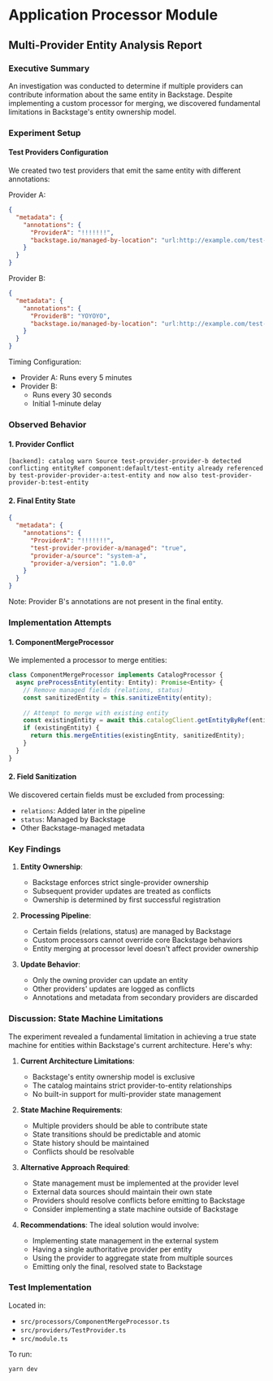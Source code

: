 # Application Processor Module

## Multi-Provider Entity Analysis Report

### Executive Summary
An investigation was conducted to determine if multiple providers can contribute information about the same entity in Backstage. Despite implementing a custom processor for merging, we discovered fundamental limitations in Backstage's entity ownership model.

### Experiment Setup

#### Test Providers Configuration

We created two test providers that emit the same entity with different annotations:

Provider A:
```json
{
  "metadata": {
    "annotations": {
      "ProviderA": "!!!!!!!",
      "backstage.io/managed-by-location": "url:http://example.com/test-entity"
    }
  }
}
```

Provider B:
```json
{
  "metadata": {
    "annotations": {
      "ProviderB": "YOYOYO",
      "backstage.io/managed-by-location": "url:http://example.com/test-entity"
    }
  }
}
```

Timing Configuration:
- Provider A: Runs every 5 minutes
- Provider B: 
  - Runs every 30 seconds
  - Initial 1-minute delay

### Observed Behavior

#### 1. Provider Conflict
```log
[backend]: catalog warn Source test-provider-provider-b detected conflicting entityRef component:default/test-entity already referenced by test-provider-provider-a:test-entity and now also test-provider-provider-b:test-entity
```

#### 2. Final Entity State
```json
{
  "metadata": {
    "annotations": {
      "ProviderA": "!!!!!!!",
      "test-provider-provider-a/managed": "true",
      "provider-a/source": "system-a",
      "provider-a/version": "1.0.0"
    }
  }
}
```

Note: Provider B's annotations are not present in the final entity.

### Implementation Attempts

#### 1. ComponentMergeProcessor
We implemented a processor to merge entities:
```typescript
class ComponentMergeProcessor implements CatalogProcessor {
  async preProcessEntity(entity: Entity): Promise<Entity> {
    // Remove managed fields (relations, status)
    const sanitizedEntity = this.sanitizeEntity(entity);
    
    // Attempt to merge with existing entity
    const existingEntity = await this.catalogClient.getEntityByRef(entityRef);
    if (existingEntity) {
      return this.mergeEntities(existingEntity, sanitizedEntity);
    }
  }
}
```

#### 2. Field Sanitization
We discovered certain fields must be excluded from processing:
- `relations`: Added later in the pipeline
- `status`: Managed by Backstage
- Other Backstage-managed metadata

### Key Findings

1. **Entity Ownership**:
   - Backstage enforces strict single-provider ownership
   - Subsequent provider updates are treated as conflicts
   - Ownership is determined by first successful registration

2. **Processing Pipeline**:
   - Certain fields (relations, status) are managed by Backstage
   - Custom processors cannot override core Backstage behaviors
   - Entity merging at processor level doesn't affect provider ownership

3. **Update Behavior**:
   - Only the owning provider can update an entity
   - Other providers' updates are logged as conflicts
   - Annotations and metadata from secondary providers are discarded

### Discussion: State Machine Limitations

The experiment revealed a fundamental limitation in achieving a true state machine for entities within Backstage's current architecture. Here's why:

1. **Current Architecture Limitations**:
   - Backstage's entity ownership model is exclusive
   - The catalog maintains strict provider-to-entity relationships
   - No built-in support for multi-provider state management

2. **State Machine Requirements**:
   - Multiple providers should be able to contribute state
   - State transitions should be predictable and atomic
   - State history should be maintained
   - Conflicts should be resolvable

3. **Alternative Approach Required**:
   - State management must be implemented at the provider level
   - External data sources should maintain their own state
   - Providers should resolve conflicts before emitting to Backstage
   - Consider implementing a state machine outside of Backstage

4. **Recommendations**:
   The ideal solution would involve:
   - Implementing state management in the external system
   - Having a single authoritative provider per entity
   - Using the provider to aggregate state from multiple sources
   - Emitting only the final, resolved state to Backstage

### Test Implementation
Located in:
- `src/processors/ComponentMergeProcessor.ts`
- `src/providers/TestProvider.ts`
- `src/module.ts`

To run:
```bash
yarn dev
```
